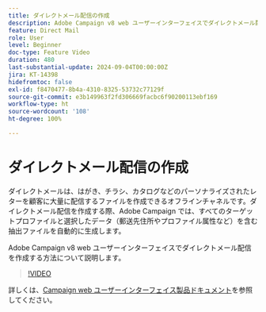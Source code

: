 ```yaml
---
title: ダイレクトメール配信の作成
description: Adobe Campaign v8 web ユーザーインターフェイスでダイレクトメール配信を作成する方法について説明します。
feature: Direct Mail
role: User
level: Beginner
doc-type: Feature Video
duration: 480
last-substantial-update: 2024-09-04T00:00:00Z
jira: KT-14398
hidefromtoc: false
exl-id: f8470477-8b4a-4310-8325-53732c77129f
source-git-commit: e3b149963f2fd306669facbc6f90200113ebf169
workflow-type: ht
source-wordcount: '108'
ht-degree: 100%

---
```


# ダイレクトメール配信の作成

ダイレクトメールは、はがき、チラシ、カタログなどのパーソナライズされたレターを顧客に大量に配信するファイルを作成できるオフラインチャネルです。ダイレクトメール配信を作成する際、Adobe Campaign では、すべてのターゲットプロファイルと選択したデータ（郵送先住所やプロファイル属性など）を含む抽出ファイルを自動的に生成します。

Adobe Campaign v8 web ユーザーインターフェイスでダイレクトメール配信を作成する方法について説明します。

>[!VIDEO](https://video.tv.adobe.com/v/3451784/?learn=on&captions=jpn)

詳しくは、[Campaign web ユーザーインターフェイス製品ドキュメント](https://experienceleague.adobe.com/ja/docs/campaign-web/v8/msg/direct-mail/gs-direct-mail)を参照してください。
